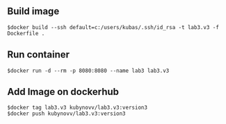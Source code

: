 ## Build image
```
$docker build --ssh default=c:/users/kubas/.ssh/id_rsa -t lab3.v3 -f Dockerfile .
```

## Run container 
```
$docker run -d --rm -p 8080:8080 --name lab3 lab3.v3
```

## Add Image on dockerhub
```
$docker tag lab3.v3 kubynovv/lab3.v3:version3
$docker push kubynovv/lab3.v3:version3 
```
